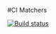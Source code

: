 #CI Matchers

[![Build status](https://ci.appveyor.com/api/projects/status/4jcvghm6gtht8429?svg=true)](https://ci.appveyor.com/project/bugagi67/ajs-matchers)